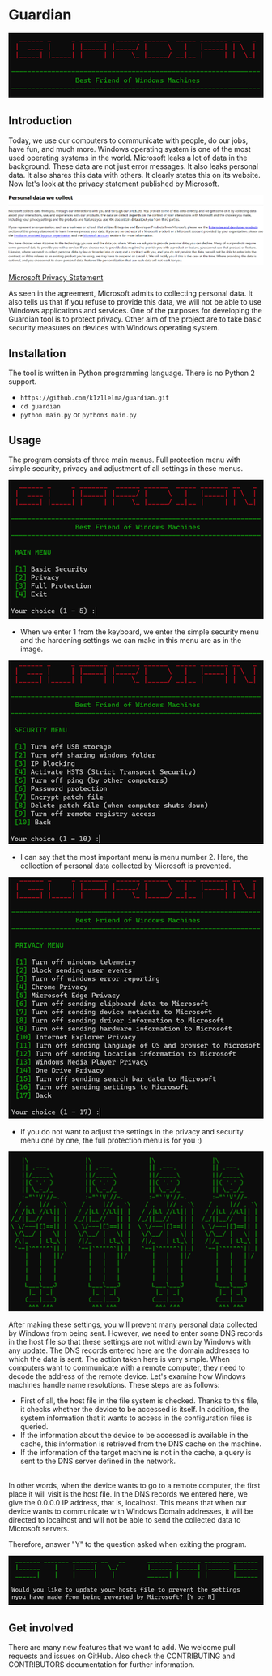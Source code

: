 # Guardian

![logo](https://github.com/k1z1lelma/guardian/blob/main/pictures/guardian_intro.png)

## Introduction

Today, we use our computers to communicate with people, do our jobs, have fun, and much more. Windows operating system is one of the most used operating systems in the world. Microsoft leaks a lot of data in the background. These data are not just error messages. It also leaks personal data. It also shares this data with others. It clearly states this on its website. Now let's look at the privacy statement published by Microsoft.

![Microsoft Privacy Statements](https://github.com/k1z1lelma/guardian/blob/main/pictures/microsoft_privacy_statement.png)

[Microsoft Privacy Statement](https://privacy.microsoft.com/en-us/privacystatement)

As seen in the agreement, Microsoft admits to collecting personal data. It also tells us that if you refuse to provide this data, we will not be able to use Windows applications and services. One of the purposes for developing the Guardian tool is to protect privacy. Other aim of the project are to take basic security measures on devices with Windows operating system.

## Installation

The tool is written in Python programming language. There is no Python 2 support.

* `https://github.com/k1z1lelma/guardian.git`
* `cd guardian`
* `python main.py` or `python3 main.py`

## Usage

The program consists of three main menus. Full protection menu with simple security, privacy and adjustment of all settings in these menus.

![main menu](https://github.com/k1z1lelma/guardian/blob/main/pictures/main_menu.png)

* When we enter 1 from the keyboard, we enter the simple security menu and the hardening settings we can make in this menu are as in the image.

![basic security](https://github.com/k1z1lelma/guardian/blob/main/pictures/security_menu.png)


* I can say that the most important menu is menu number 2. Here, the collection of personal data collected by Microsoft is prevented.

![privacy security](https://github.com/k1z1lelma/guardian/blob/main/pictures/privacy_menu.png)

* If you do not want to adjust the settings in the privacy and security menu one by one, the full protection menu is for you :)

![full protection](https://github.com/k1z1lelma/guardian/blob/main/pictures/full_protection.png)

After making these settings, you will prevent many personal data collected by Windows from being sent. However, we need to enter some DNS records in the host file so that these settings are not withdrawn by Windows with any update. The DNS records entered here are the domain addresses to which the data is sent. The action taken here is very simple. When computers want to communicate with a remote computer, they need to decode the address of the remote device. Let's examine how Windows machines handle name resolutions. These steps are as follows:
* First of all, the host file in the file system is checked. Thanks to this file, it checks whether the device to be accessed is itself. In addition, the system information that it wants to access in the configuration files is queried.
* If the information about the device to be accessed is available in the cache, this information is retrieved from the DNS cache on the machine.
* If the information of the target machine is not in the cache, a query is sent to the DNS server defined in the network.
<br/>
In other words, when the device wants to go to a remote computer, the first place it will visit is the host file. In the DNS records we entered here, we give the 0.0.0.0 IP address, that is, localhost. This means that when our device wants to communicate with Windows Domain addresses, it will be directed to localhost and will not be able to send the collected data to Microsoft servers.

<br/>

Therefore, answer "Y" to the question asked when exiting the program.

![host](https://github.com/k1z1lelma/guardian/blob/main/pictures/exit_host.png)

## Get involved

There are many new features that we want to add. We welcome pull requests and issues on GitHub. Also check the CONTRIBUTING and CONTRIBUTORS documentation for further information.
